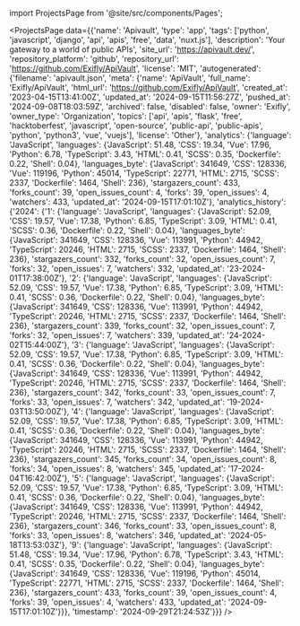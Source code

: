 
import ProjectsPage from '@site/src/components/Pages';

<ProjectsPage
    data={{'name': 'Apivault', 'type': 'app', 'tags': ['python', 'javascript', 'django', 'api', 'apis', 'free', 'data', 'nuxt.js'], 'description': 'Your gateway to a world of public APIs', 'site_url': 'https://apivault.dev/', 'repository_platform': 'github', 'repository_url': 'https://github.com/Exifly/ApiVault', 'license': 'MIT', 'autogenerated': {'filename': 'apivault.json', 'meta': {'name': 'ApiVault', 'full_name': 'Exifly/ApiVault', 'html_url': 'https://github.com/Exifly/ApiVault', 'created_at': '2023-04-15T13:41:00Z', 'updated_at': '2024-09-15T11:56:27Z', 'pushed_at': '2024-09-08T18:03:59Z', 'archived': false, 'disabled': false, 'owner': 'Exifly', 'owner_type': 'Organization', 'topics': ['api', 'apis', 'flask', 'free', 'hacktoberfest', 'javascript', 'open-source', 'public-api', 'public-apis', 'python', 'python3', 'vue', 'vuejs'], 'license': 'Other'}, 'analytics': {'language': 'JavaScript', 'languages': {'JavaScript': 51.48, 'CSS': 19.34, 'Vue': 17.96, 'Python': 6.78, 'TypeScript': 3.43, 'HTML': 0.41, 'SCSS': 0.35, 'Dockerfile': 0.22, 'Shell': 0.04}, 'languages_byte': {'JavaScript': 341649, 'CSS': 128336, 'Vue': 119196, 'Python': 45014, 'TypeScript': 22771, 'HTML': 2715, 'SCSS': 2337, 'Dockerfile': 1464, 'Shell': 236}, 'stargazers_count': 433, 'forks_count': 39, 'open_issues_count': 4, 'forks': 39, 'open_issues': 4, 'watchers': 433, 'updated_at': '2024-09-15T17:01:10Z'}, 'analytics_history': {'2024': {'1': {'language': 'JavaScript', 'languages': {'JavaScript': 52.09, 'CSS': 19.57, 'Vue': 17.38, 'Python': 6.85, 'TypeScript': 3.09, 'HTML': 0.41, 'SCSS': 0.36, 'Dockerfile': 0.22, 'Shell': 0.04}, 'languages_byte': {'JavaScript': 341649, 'CSS': 128336, 'Vue': 113991, 'Python': 44942, 'TypeScript': 20246, 'HTML': 2715, 'SCSS': 2337, 'Dockerfile': 1464, 'Shell': 236}, 'stargazers_count': 332, 'forks_count': 32, 'open_issues_count': 7, 'forks': 32, 'open_issues': 7, 'watchers': 332, 'updated_at': '23-2024-01T17:38:00Z'}, '2': {'language': 'JavaScript', 'languages': {'JavaScript': 52.09, 'CSS': 19.57, 'Vue': 17.38, 'Python': 6.85, 'TypeScript': 3.09, 'HTML': 0.41, 'SCSS': 0.36, 'Dockerfile': 0.22, 'Shell': 0.04}, 'languages_byte': {'JavaScript': 341649, 'CSS': 128336, 'Vue': 113991, 'Python': 44942, 'TypeScript': 20246, 'HTML': 2715, 'SCSS': 2337, 'Dockerfile': 1464, 'Shell': 236}, 'stargazers_count': 339, 'forks_count': 32, 'open_issues_count': 7, 'forks': 32, 'open_issues': 7, 'watchers': 339, 'updated_at': '24-2024-02T15:44:00Z'}, '3': {'language': 'JavaScript', 'languages': {'JavaScript': 52.09, 'CSS': 19.57, 'Vue': 17.38, 'Python': 6.85, 'TypeScript': 3.09, 'HTML': 0.41, 'SCSS': 0.36, 'Dockerfile': 0.22, 'Shell': 0.04}, 'languages_byte': {'JavaScript': 341649, 'CSS': 128336, 'Vue': 113991, 'Python': 44942, 'TypeScript': 20246, 'HTML': 2715, 'SCSS': 2337, 'Dockerfile': 1464, 'Shell': 236}, 'stargazers_count': 342, 'forks_count': 33, 'open_issues_count': 7, 'forks': 33, 'open_issues': 7, 'watchers': 342, 'updated_at': '19-2024-03T13:50:00Z'}, '4': {'language': 'JavaScript', 'languages': {'JavaScript': 52.09, 'CSS': 19.57, 'Vue': 17.38, 'Python': 6.85, 'TypeScript': 3.09, 'HTML': 0.41, 'SCSS': 0.36, 'Dockerfile': 0.22, 'Shell': 0.04}, 'languages_byte': {'JavaScript': 341649, 'CSS': 128336, 'Vue': 113991, 'Python': 44942, 'TypeScript': 20246, 'HTML': 2715, 'SCSS': 2337, 'Dockerfile': 1464, 'Shell': 236}, 'stargazers_count': 345, 'forks_count': 34, 'open_issues_count': 8, 'forks': 34, 'open_issues': 8, 'watchers': 345, 'updated_at': '17-2024-04T16:42:00Z'}, '5': {'language': 'JavaScript', 'languages': {'JavaScript': 52.09, 'CSS': 19.57, 'Vue': 17.38, 'Python': 6.85, 'TypeScript': 3.09, 'HTML': 0.41, 'SCSS': 0.36, 'Dockerfile': 0.22, 'Shell': 0.04}, 'languages_byte': {'JavaScript': 341649, 'CSS': 128336, 'Vue': 113991, 'Python': 44942, 'TypeScript': 20246, 'HTML': 2715, 'SCSS': 2337, 'Dockerfile': 1464, 'Shell': 236}, 'stargazers_count': 346, 'forks_count': 33, 'open_issues_count': 8, 'forks': 33, 'open_issues': 8, 'watchers': 346, 'updated_at': '2024-05-18T13:53:03Z'}, '9': {'language': 'JavaScript', 'languages': {'JavaScript': 51.48, 'CSS': 19.34, 'Vue': 17.96, 'Python': 6.78, 'TypeScript': 3.43, 'HTML': 0.41, 'SCSS': 0.35, 'Dockerfile': 0.22, 'Shell': 0.04}, 'languages_byte': {'JavaScript': 341649, 'CSS': 128336, 'Vue': 119196, 'Python': 45014, 'TypeScript': 22771, 'HTML': 2715, 'SCSS': 2337, 'Dockerfile': 1464, 'Shell': 236}, 'stargazers_count': 433, 'forks_count': 39, 'open_issues_count': 4, 'forks': 39, 'open_issues': 4, 'watchers': 433, 'updated_at': '2024-09-15T17:01:10Z'}}}, 'timestamp': '2024-09-29T21:24:53Z'}}}
/>
